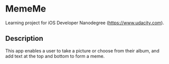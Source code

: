 # MemeMe

Learning project for iOS Developer Nanodegree (https://www.udacity.com).

## Description

This app enables a user to take a picture or choose from their album, and add text at the top and bottom to form a meme. 
